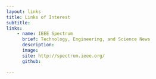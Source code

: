 ```yaml
---
layout: links
title: Links of Interest
subtitle: 
links:
    - name: IEEE Spectrum
      brief: Technology, Engineering, and Science News
      description: 
      image: 
      site: http://spectrum.ieee.org/
      github:
      
---
```


